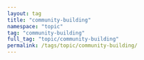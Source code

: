 ```yaml
---
layout: tag
title: "community-building"
namespace: "topic"
tag: "community-building"
full_tag: "topic/community-building"
permalink: /tags/topic/community-building/
---
```

